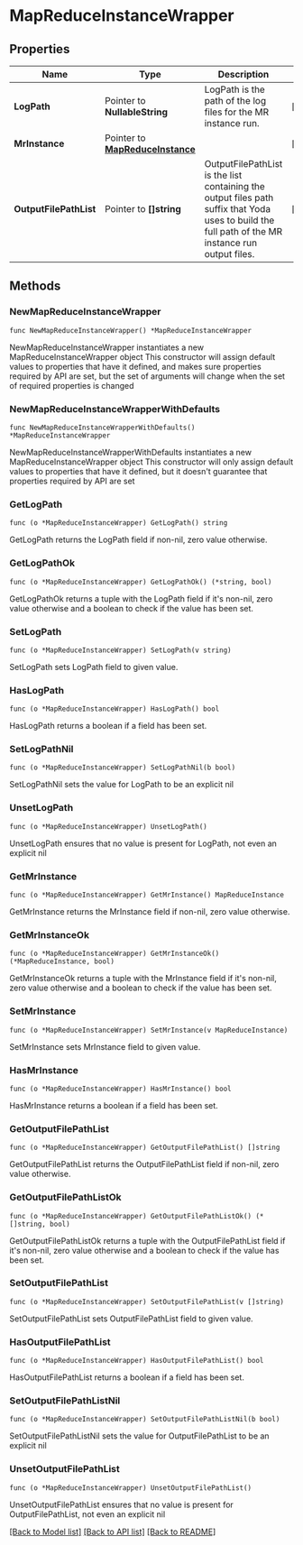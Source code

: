 # MapReduceInstanceWrapper

## Properties

Name | Type | Description | Notes
------------ | ------------- | ------------- | -------------
**LogPath** | Pointer to **NullableString** | LogPath is the path of the log files for the MR instance run. | [optional] 
**MrInstance** | Pointer to [**MapReduceInstance**](MapReduceInstance.md) |  | [optional] 
**OutputFilePathList** | Pointer to **[]string** | OutputFilePathList is the list containing the output files path suffix that Yoda uses to build the full path of the MR instance run output files. | [optional] 

## Methods

### NewMapReduceInstanceWrapper

`func NewMapReduceInstanceWrapper() *MapReduceInstanceWrapper`

NewMapReduceInstanceWrapper instantiates a new MapReduceInstanceWrapper object
This constructor will assign default values to properties that have it defined,
and makes sure properties required by API are set, but the set of arguments
will change when the set of required properties is changed

### NewMapReduceInstanceWrapperWithDefaults

`func NewMapReduceInstanceWrapperWithDefaults() *MapReduceInstanceWrapper`

NewMapReduceInstanceWrapperWithDefaults instantiates a new MapReduceInstanceWrapper object
This constructor will only assign default values to properties that have it defined,
but it doesn't guarantee that properties required by API are set

### GetLogPath

`func (o *MapReduceInstanceWrapper) GetLogPath() string`

GetLogPath returns the LogPath field if non-nil, zero value otherwise.

### GetLogPathOk

`func (o *MapReduceInstanceWrapper) GetLogPathOk() (*string, bool)`

GetLogPathOk returns a tuple with the LogPath field if it's non-nil, zero value otherwise
and a boolean to check if the value has been set.

### SetLogPath

`func (o *MapReduceInstanceWrapper) SetLogPath(v string)`

SetLogPath sets LogPath field to given value.

### HasLogPath

`func (o *MapReduceInstanceWrapper) HasLogPath() bool`

HasLogPath returns a boolean if a field has been set.

### SetLogPathNil

`func (o *MapReduceInstanceWrapper) SetLogPathNil(b bool)`

 SetLogPathNil sets the value for LogPath to be an explicit nil

### UnsetLogPath
`func (o *MapReduceInstanceWrapper) UnsetLogPath()`

UnsetLogPath ensures that no value is present for LogPath, not even an explicit nil
### GetMrInstance

`func (o *MapReduceInstanceWrapper) GetMrInstance() MapReduceInstance`

GetMrInstance returns the MrInstance field if non-nil, zero value otherwise.

### GetMrInstanceOk

`func (o *MapReduceInstanceWrapper) GetMrInstanceOk() (*MapReduceInstance, bool)`

GetMrInstanceOk returns a tuple with the MrInstance field if it's non-nil, zero value otherwise
and a boolean to check if the value has been set.

### SetMrInstance

`func (o *MapReduceInstanceWrapper) SetMrInstance(v MapReduceInstance)`

SetMrInstance sets MrInstance field to given value.

### HasMrInstance

`func (o *MapReduceInstanceWrapper) HasMrInstance() bool`

HasMrInstance returns a boolean if a field has been set.

### GetOutputFilePathList

`func (o *MapReduceInstanceWrapper) GetOutputFilePathList() []string`

GetOutputFilePathList returns the OutputFilePathList field if non-nil, zero value otherwise.

### GetOutputFilePathListOk

`func (o *MapReduceInstanceWrapper) GetOutputFilePathListOk() (*[]string, bool)`

GetOutputFilePathListOk returns a tuple with the OutputFilePathList field if it's non-nil, zero value otherwise
and a boolean to check if the value has been set.

### SetOutputFilePathList

`func (o *MapReduceInstanceWrapper) SetOutputFilePathList(v []string)`

SetOutputFilePathList sets OutputFilePathList field to given value.

### HasOutputFilePathList

`func (o *MapReduceInstanceWrapper) HasOutputFilePathList() bool`

HasOutputFilePathList returns a boolean if a field has been set.

### SetOutputFilePathListNil

`func (o *MapReduceInstanceWrapper) SetOutputFilePathListNil(b bool)`

 SetOutputFilePathListNil sets the value for OutputFilePathList to be an explicit nil

### UnsetOutputFilePathList
`func (o *MapReduceInstanceWrapper) UnsetOutputFilePathList()`

UnsetOutputFilePathList ensures that no value is present for OutputFilePathList, not even an explicit nil

[[Back to Model list]](../README.md#documentation-for-models) [[Back to API list]](../README.md#documentation-for-api-endpoints) [[Back to README]](../README.md)


